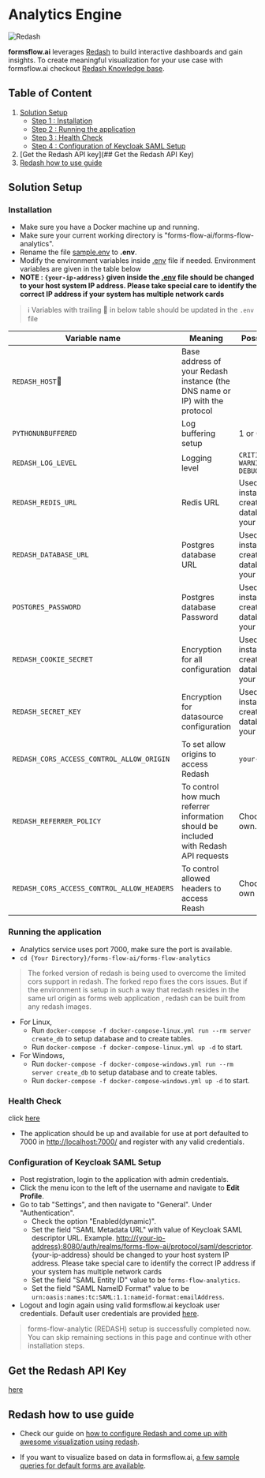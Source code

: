 # Analytics Engine

![Redash](https://img.shields.io/badge/Redash-10.1.0-blue)

**formsflow.ai** leverages [Redash](https://github.com/getredash/redash) to build interactive
dashboards and gain insights. To create meaningful visualization for
your use case with formsflow.ai checkout [Redash Knowledge base](https://redash.io/help/).

## Table of Content


1. [Solution Setup](#solution-setup)
   * [Step 1 : Installation](#installation)
   * [Step 2 : Running the application](#running-the-application)
   * [Step 3 : Health Check](#health-check)
   * [Step 4 : Configuration of Keycloak SAML Setup](#configuration-of-keycloak-saml-setup)
3. [Get the Redash API key](## Get the Redash API Key)
4. [Redash how to use guide](#redash-how-to-use-guide)


## Solution Setup

### Installation

* Make sure you have a Docker machine up and running.
* Make sure your current working directory is "forms-flow-ai/forms-flow-analytics".
* Rename the file [sample.env](./sample.env) to **.env**.
* Modify the environment variables inside [.env](./sample.env) file if needed. Environment variables are given in the table below
* **NOTE : `{your-ip-address}` given inside the [.env](./sample.env) file should be changed to your host system IP address. Please take special care to identify the correct IP address if your system has multiple network cards**

> :information_source: Variables with trailing :triangular_flag_on_post: in below table should be updated in the `.env` file

Variable name | Meaning | Possible values | Default value |
--- | --- | --- | ---
`REDASH_HOST`:triangular_flag_on_post:| Base address of your Redash instance (the DNS name or IP) with the protocol | | <http://{your-ip-address}:7000/redash>
`PYTHONUNBUFFERED`|Log buffering setup|1 or 0 | 1
`REDASH_LOG_LEVEL`|Logging level|`CRITICAL, ERROR, WARNING, INFO, DEBUG, NOTSET` | ERROR
`REDASH_REDIS_URL`|Redis URL|Used on installation to create the database.Choose your own.|`redis://redis:6379/0`
`REDASH_DATABASE_URL`|Postgres database URL|Used on installation to create the database.Choose your own.|`postgresql://postgres@postgres/postgres`
`POSTGRES_PASSWORD`|Postgres database Password|Used on installation to create the database.Choose your own.|`postgres`
`REDASH_COOKIE_SECRET`|Encryption for all configuration|Used on installation to create the database.Choose your own.|`redash-selfhosted`
`REDASH_SECRET_KEY`|Encryption for datasource configuration|Used on installation to create the database.Choose your own.|`redash-selfhosted`
`REDASH_CORS_ACCESS_CONTROL_ALLOW_ORIGIN`| To set allow origins to access Redash | `your-domain.com` | `*`
`REDASH_REFERRER_POLICY`| To control how much referrer information should be included with Redash API requests | Choose your own. | `no-referrer-when-downgrade`
`REDASH_CORS_ACCESS_CONTROL_ALLOW_HEADERS` | To control allowed headers to access Reash | Choose on your own | `Content-Type, Authorization`
  
### Running the application

* Analytics service uses port 7000, make sure the port is available.
* `cd {Your Directory}/forms-flow-ai/forms-flow-analytics`

> The forked version of redash is being used to overcome the limited cors support in redash. The forked repo fixes the cors issues. But if the environment is setup in such a way that redash resides in the same url origin as forms web application , redash can be built from any redash images.

* For Linux,
  * Run `docker-compose -f docker-compose-linux.yml run --rm server create_db` to setup database and to create tables.
  * Run `docker-compose -f docker-compose-linux.yml up -d` to start.
* For Windows,
  * Run `docker-compose -f docker-compose-windows.yml run --rm server create_db` to setup database and to create tables.
  * Run `docker-compose -f docker-compose-windows.yml up -d` to start.

### Health Check
click [here]()

- The application should be up and available for use at port defaulted to 7000 in  <http://localhost:7000/> and register with any valid credentials.
    

### Configuration of Keycloak SAML Setup

* Post registration, login to the application with admin credentials.
* Click the menu icon to the left of the username and navigate to **Edit Profile**.
* Go to tab "Settings", and then navigate to "General". Under "Authentication".
  * Check the option "Enabled(dynamic)".
  * Set the field "SAML Metadata URL" with value of Keycloak SAML descriptor URL. Example. <http://{your-ip-address}:8080/auth/realms/forms-flow-ai/protocol/saml/descriptor>. {your-ip-address} should be changed to your host system IP address. Please take special care to identify the correct IP address if your system has multiple network cards
  * Set the field "SAML Entity ID" value to be `forms-flow-analytics`.
  * Set the field "SAML NameID Format" value to be `urn:oasis:names:tc:SAML:1.1:nameid-format:emailAddress`.
* Logout and login again using valid formsflow.ai keycloak user credentials. Default user credentials are provided [here](../forms-flow-idm/keycloak/README.md#formsflow-ai-user-credentials).

> forms-flow-analytic (REDASH) setup is successfully completed now. You can skip remaining sections in this page and continue with other installation steps.

## Get the Redash API Key

[here](https://github.com/athira-aot/athira-aot.github.io/blob/main/Get%20Redash%20API%20key.md)

## Redash how to use guide

* Check our guide on [how to configure Redash and come up with awesome visualization using redash](./docs/README.md).

* If you want to visualize based on data in formsflow.ai, [a few sample queries for default forms are available](./docs/sample_queries.md).

